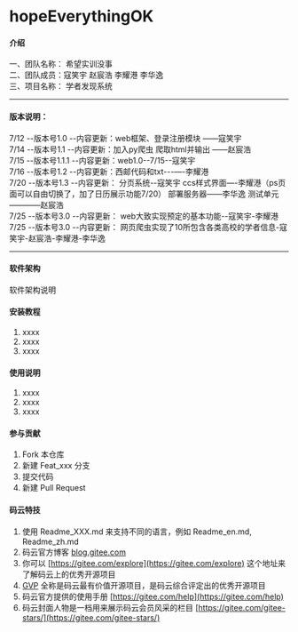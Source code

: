 # hopeEverythingOK

#### 介绍
一、团队名称：	希望实训没事     
二、团队成员：寇笑宇 赵宸浩 李耀港 李华逸     
三、项目名称：	学者发现系统     
****
#### 版本说明：
7/12 --版本号1.0 --内容更新：web框架、登录注册模块 ——寇笑宇  
7/14 --版本号1.1 --内容更新：加入py爬虫 爬取html并输出 ——赵宸浩   
7/15 --版本号1.1.1 --内容更新：web1.0--7/15--寇笑宇   
7/16 --版本号1.2 --内容更新：西邮代码和txt---—-李耀港  
7/20 --版本号1.3 --内容更新：  分页系统--寇笑宇   ccs样式界面—-李耀港（ps页面可以自由切换了，加了日历展示功能7/20）  部署服务器——李华逸  测试单元————赵宸浩      
7/25 --版本号3.0 --内容更新： web大致实现预定的基本功能--寇笑宇-李耀港  
7/25 --版本号3.0 --内容更新： 网页爬虫实现了10所包含各类高校的学者信息-寇笑宇-赵宸浩-李耀港-李华逸
****
#### 软件架构
软件架构说明


#### 安装教程

1.  xxxx
2.  xxxx
3.  xxxx

#### 使用说明

1.  xxxx
2.  xxxx
3.  xxxx

#### 参与贡献

1.  Fork 本仓库
2.  新建 Feat_xxx 分支
3.  提交代码
4.  新建 Pull Request


#### 码云特技

1.  使用 Readme\_XXX.md 来支持不同的语言，例如 Readme\_en.md, Readme\_zh.md
2.  码云官方博客 [blog.gitee.com](https://blog.gitee.com)
3.  你可以 [https://gitee.com/explore](https://gitee.com/explore) 这个地址来了解码云上的优秀开源项目
4.  [GVP](https://gitee.com/gvp) 全称是码云最有价值开源项目，是码云综合评定出的优秀开源项目
5.  码云官方提供的使用手册 [https://gitee.com/help](https://gitee.com/help)
6.  码云封面人物是一档用来展示码云会员风采的栏目 [https://gitee.com/gitee-stars/](https://gitee.com/gitee-stars/)
